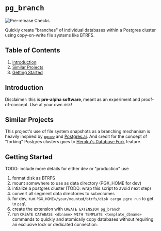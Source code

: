 # `pg_branch`

![Pre-release Checks](https://github.com/NAlexPear/pg_branch/actions/workflows/check.yml/badge.svg?branch=master)

Quickly create "branches" of individual databases within a Postgres cluster using copy-on-write file systems like BTRFS.

## Table of Contents

1. [Introduction](#introduction)
2. [Similar Projects](#similar-projects)
2. [Getting Started](#getting-started)

## Introduction

Disclaimer: this is **pre-alpha software**, meant as an experiment and proof-of-concept. Use at your own risk!

## Similar Projects

This project's use of file system snapshots as a branching mechanism is heavily inspired by [`pgcow`](https://github.com/Photonios/pgcow) and [Postgres.ai](https://postgres.ai/). And credit for the concept of "forking" Postgres clusters goes to [Heroku's Database Fork](https://devcenter.heroku.com/articles/heroku-postgres-fork) feature.

## Getting Started

TODO: include more details for either dev or "production" use

1. format disk as BTRFS
2. mount somewhere to use as data directory (PGX_HOME for dev)
3. intialize a postgres cluster (TODO: wrap this script to avoid next step)
4. convert all segment data directories to subvolumes
5. for dev, run `PGX_HOME=/your/mounted/btrfs/disk cargo pgrx run` to get to `psql`
6. create the extension with `CREATE EXTENSION pg_branch`
7. run `CREATE DATABASE <dbname> WITH TEMPLATE <template_dbname>` commands to quickly and atomically copy databases without requiring an exclusive lock or dedicated connection.

